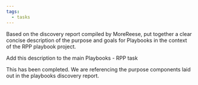 ```yaml
---
tags:
  - tasks
---
```

Based on the discovery report compiled by MoreReese, put together a clear concise description of the purpose and goals for Playbooks in the context of the RPP playbook project. 


Add this description to the main Playbooks - RPP task
 

This has been completed. We are referencing the purpose components laid out in the playbooks discovery report. 